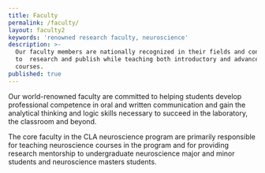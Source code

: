 ```yaml
---
title: Faculty
permalink: /faculty/
layout: faculty2
keywords: 'renowned research faculty, neuroscience'
description: >-
  Our faculty members are nationally recognized in their fields and continue
  to  research and publish while teaching both introductory and advanced
  courses.
published: true
---
```

Our world-renowned faculty are committed to helping students develop professional competence in oral and written communication and gain the analytical thinking and logic skills necessary to succeed in the laboratory, the classroom and beyond.

The core faculty in the CLA neuroscience program are primarily responsible for teaching neuroscience courses in the program and for providing research mentorship to undergraduate neuroscience major and minor students and neuroscience masters students.
